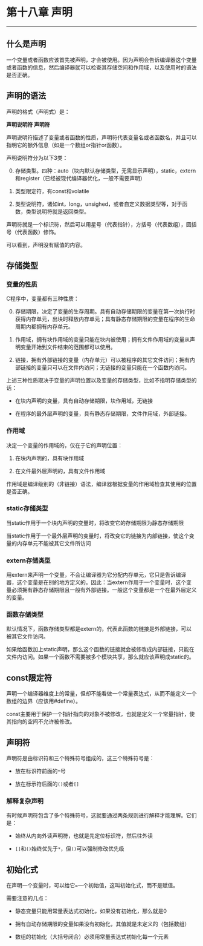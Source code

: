 # 第十八章 声明

---

## 什么是声明

一个变量或者函数应该首先被声明，才会被使用。因为声明会告诉编译器这个变量或者函数的信息，然后编译器就可以检查其存储空间和作用域，以及使用时的语法是否正确。

## 声明的语法

声明的格式（声明式）是：

**声明说明符 声明符**

声明说明符描述了变量或者函数的性质，声明符代表变量名或者函数名，并且可以指明它的额外信息（如是一个数组or指针or函数）。

声明说明符分为以下3类：

0. 存储类型。四种：auto（块内默认存储类型，无需显示声明），static，extern和register（已经被现代编译器优化，一般不需要声明）

0. 类型限定符，有const和volatile

0. 类型说明符，诸如int，long，unsighed，或者自定义数据类型等，对于函数，类型说明符就是返回类型。

声明符就是一个标识符，然后可以用星号（代表指针），方括号（代表数组），圆括号（代表函数）修饰。

可以看到，声明没有赋值的内容。

## 存储类型

### 变量的性质

C程序中，变量都有三种性质：

0. 存储期限，决定了变量的生存周期。具有自动存储期限的变量在第一次执行时获得内存单元，出块时释放内存单元；具有静态存储期限的变量在程序的生命周期内都拥有内存单元。

0. 作用域，拥有块作用域的变量只能在块内被使用；拥有文件作用域的变量从声明变量开始到文件结束的范围都可以使用。

0. 链接，拥有外部链接的变量（内存单元）可以被程序的其它文件访问；拥有内部链接的变量只可以在文件内访问；无链接的变量只能在一个函数内访问。

上述三种性质取决于变量的声明位置以及变量的存储类型，比如不指明存储类型的话：

- 在块内声明的变量，具有自动存储期限，块作用域，无链接

- 在程序的最外层声明的变量，具有静态存储期限，文件作用域，外部链接。

### 作用域

决定一个变量的作用域的，仅在于它的声明位置：

1. 在块内声明的，具有块作用域

2. 在文件最外层声明的，具有文件作用域

作用域是编译级别的（非链接）语法，编译器根据变量的作用域检查其使用的位置是否正确。

### static存储类型

当static作用于一个块内声明的变量时，将改变它的存储期限为静态存储期限

当static作用于一个最外层声明的变量时，将改变它的链接为内部链接，使这个变量的内存单元不能被其它文件所访问

### extern存储类型

用extern来声明一个变量，不会让编译器为它分配内存单元，它只是告诉编译器，这个变量是在别的地方定义的。因此：当extern作用于一个变量时，这个变量必须拥有静态存储期限且一般有外部链接。一般这个变量都是一个在最外层定义的变量。

### 函数存储类型

默认情况下，函数存储类型都是extern的，代表此函数的链接是外部链接，可以被其它文件访问。

如果给函数加上static声明，那么这个函数的链接就会被修改成内部链接，只能在文件内访问。如果一个函数不需要被多个模块共享，那么就应该声明成static的。

## const限定符

声明一个编译器维度上的常量，但却不能看做一个常量表达式，从而不能定义一个数组的边界（应该用#define）。

const主要用于保护一个指针指向的对象不被修改，也就是定义一个常量指针，使其指向的空间不允许被修改。

## 声明符

声明符是由标识符和三个特殊符号组成的，这三个特殊符号是：

- 放在标识符前面的`*`号

- 放在标示符后面的`()`或者`[]`

### 解释复杂声明

有时候声明符包含了多个特殊符号，这就要通过两条规则进行解释才能理解。它们是：

- 始终从内向外读声明符，也就是先定位标识符，然后往外读

- `[]`和`()`始终优先于`*`，但`()`可以强制修改优先级

## 初始化式

在声明一个变量时，可以给它`=`一个初始值，这叫初始化式，而不是赋值。

需要注意的几点：

- 静态变量只能用常量表达式初始化，如果没有初始化，那么就是0

- 拥有自动存储期限的变量如果没有初始化，其值就是未定义的（包括数组）

- 数组的初始化（大括号闭合）必须用常量表达式初始化每一个元素